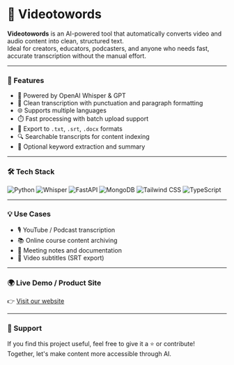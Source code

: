 # 🎥 Videotowords

**Videotowords** is an AI-powered tool that automatically converts video and audio content into clean, structured text.  
Ideal for creators, educators, podcasters, and anyone who needs fast, accurate transcription without the manual effort.

---

### 🚀 Features

- 🧠 Powered by OpenAI Whisper & GPT
- 📝 Clean transcription with punctuation and paragraph formatting
- 🌐 Supports multiple languages
- ⏱️ Fast processing with batch upload support
- 📁 Export to `.txt`, `.srt`, `.docx` formats
- 🔍 Searchable transcripts for content indexing
- 🧩 Optional keyword extraction and summary

---

### 🛠 Tech Stack

![Python](https://img.shields.io/badge/Python-3776AB?style=flat&logo=python&logoColor=white)
![Whisper](https://img.shields.io/badge/Whisper-00A5CF?style=flat)
![FastAPI](https://img.shields.io/badge/FastAPI-009688?style=flat&logo=fastapi&logoColor=white)
![MongoDB](https://img.shields.io/badge/MongoDB-4EA94B?style=flat&logo=mongodb&logoColor=white)
![Tailwind CSS](https://img.shields.io/badge/Tailwind_CSS-38B2AC?style=flat&logo=tailwind-css&logoColor=white)
![TypeScript](https://img.shields.io/badge/TypeScript-3178C6?style=flat&logo=typescript&logoColor=white)

---

### 💡 Use Cases

- 🎙️ YouTube / Podcast transcription  
- 📚 Online course content archiving  
- 🧾 Meeting notes and documentation  
- 📜 Video subtitles (SRT export)

---

### 🌍 Live Demo / Product Site

👉 [Visit our website](https://www.videotowords.ai/)  

---

### 🙌 Support

If you find this project useful, feel free to give it a ⭐ or contribute!  
Together, let's make content more accessible through AI.

